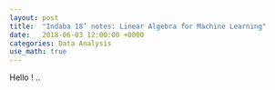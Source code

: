 ```yaml
---
layout: post
title:  "Indaba 18’ notes: Linear Algebra for Machine Learning"
date:   2018-06-03 12:00:00 +0000
categories: Data Analysis
use_math: true
---
```

Hello ! ..